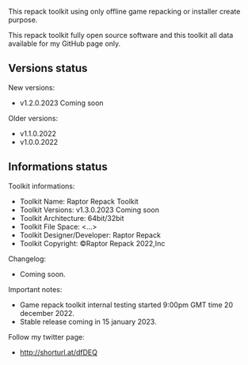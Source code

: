 This repack toolkit using only offline game repacking or installer create purpose.

This repack toolkit fully open source software and this toolkit all data available for my GitHub page only.

Versions status
----------------------------------------------------------------------------------------------------
New versions:

- v1.2.0.2023 Coming soon

Older versions:

- v1.1.0.2022
- v1.0.0.2022

Informations status
----------------------------------------------------------------------------------------------------
Toolkit informations:
- Toolkit Name: Raptor Repack Toolkit
- Toolkit Versions: v1.3.0.2023 Coming soon
- Toolkit Architecture: 64bit/32bit
- Toolkit File Space: <...>
- Toolkit Designer/Developer: Raptor Repack
- Toolkit Copyright: ©Raptor Repack 2022,Inc

Changelog:
- Coming soon.

Important notes:

- Game repack toolkit internal testing started 9:00pm GMT time 20 december 2022.
- Stable release coming in 15 january 2023.

Follow my twitter page:
- http://shorturl.at/dfDEQ
